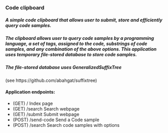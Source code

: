 <div>
<h3>Code clipboard</h3>
<h5>A simple code clipboard that allows user to submit, store and efficiently query code samples.</h5>
<h5>The clipboard allows user to query code samples by a programming language, a set of tags, assigned to the code, substrings of code samples, and any combination of the above options. This application uses temporary file-stored database to store code samples.</h5>
<h5>The file-stored database uses <b>GeneralizedSuffixTree</b></h5>(see <a>https://github.com/abahgat/suffixtree</a>)

<h4>Application endpoints:</h4>
<ul>
<li>(GET) / Index page</li>
<li>(GET) /search Search webpage</li>
<li>(GET) /submit Submit webpage</li>
<li>(POST) /send-code Send a Code sample</li>
<li>(POST) /search Search code samples with options</li>
</ul>
</div>







